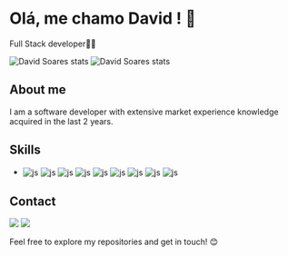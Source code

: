 
# Olá, me chamo David ! 👋

Full Stack developer👨‍💻

![David Soares stats](https://github-readme-stats.vercel.app/api?username=Dav1dSo&show_icons=true&theme=tokyonight)
![David Soares stats](https://github-readme-stats.vercel.app/api/top-langs/?username=Dav1dSo&layout=compact&langs_count=7&theme=tokyonight) 

## About me 

I am a software developer with extensive market experience
knowledge acquired in the last 2 years.


## Skills

<ul>
    <li>
        <img align="center" alt="js" src="https://img.shields.io/badge/PHP-777BB4?style=for-the-badge&logo=php&logoColor=white"/>
        <img align="center" alt="js" src="https://img.shields.io/badge/Python-14354C?style=for-the-badge&logo=python&logoColor=white"/>
        <img align="center" alt="js" src="https://img.shields.io/badge/JavaScript-F7DF1E?style=for-the-badge&logo=javascript&logoColor=black" />
        <img align="center" alt="js" src="https://img.shields.io/badge/MySQL-00000F?style=for-the-badge&logo=mysql&logoColor=white"/>
        <img align="center" alt="js" src="https://img.shields.io/badge/PostgreSQL-316192?style=for-the-badge&logo=postgresql&logoColor=white"/>
    <!-- </li>
        </BR>
    <li> -->
        <img align="center" alt="js" src="https://img.shields.io/badge/Laravel-FF2D20?style=for-the-badge&logo=laravel&logoColor=white"/>
        <img align="center" alt="js" src="https://img.shields.io/badge/Vue.js-35495E?style=for-the-badge&logo=vue.js&logoColor=4FC08D"/>
        <img align="center" alt="js" src="https://img.shields.io/badge/Bootstrap-563D7C?style=for-the-badge&logo=bootstrap&logoColor=white"/>
    <!-- </li>
        </BR>
    <li> -->
        <img align="center" alt="js" src="https://img.shields.io/badge/GitLab-330F63?style=for-the-badge&logo=gitlab&logoColor=white"/>
    </li>
</ul>

## Contact

<a href = "davidsoares.dev@gmail.com"><img src="https://img.shields.io/badge/-Gmail-%23333?style=for-the-badge&logo=gmail&logoColor=white" target="_blank"></a>
<a href = "www.linkedin.com/in/david-soares-developer-fullstack" target="_blank"><img src="https://img.shields.io/badge/-LinkedIn-%230077B5?style=for-the-badge&logo=linkedin&logoColor=white" target="_blank"></a> 

Feel free to explore my repositories and get in touch! 😊
